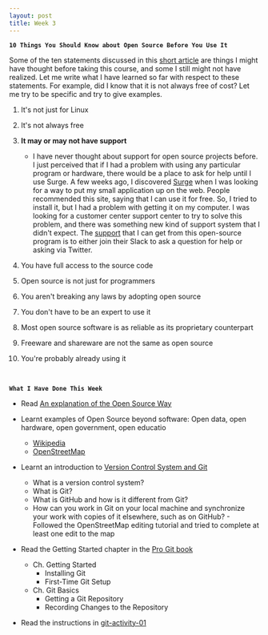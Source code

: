 ```yaml
---
layout: post
title: Week 3
---
```


**`10 Things You Should Know about Open Source Before You Use It`**

Some of the ten statements discussed in this [short article](https://www.techrepublic.com/blog/10-things/10-things-you-should-know-about-open-source-before-you-use-it/) are things I might have thought before taking this course, and some I still might not have realized. Let me write what I have learned so far with respect to these statements. For example, did I know that it is not always free of cost? Let me try to be specific and try to give examples.

1. It's not just for Linux
2. It's not always free
3. **It may or may not have support**
    - I have never thought about support for open source projects before. I just perceived that if I had a problem with using any particular program or hardware, there would be a place to ask for help until I use Surge. A few weeks ago, I discovered [Surge](https://surge.sh/) when I was looking for a way to put my small application up on the web. People recommended this site, saying that I can use it for free. So, I tried to install it, but I had a problem with getting it on my computer. I was looking for a customer center support center to try to solve this problem, and there was something new kind of support system that I didn't expect. The [support](https://surge.sh/help/) that I can get from this open-source program is to either join their Slack to ask a question for help or asking via Twitter.
  
4. You have full access to the source code
5. Open source is not just for programmers
6. You aren't breaking any laws by adopting open source
7. You don't have to be an expert to use it
8. Most open source software is as reliable as its proprietary counterpart  
9. Freeware and shareware are not the same as open source  
10. You're probably already using it


&nbsp;
&nbsp;
&nbsp;

**`What I Have Done This Week`**
  - Read [An explanation of the Open Source Way](https://opensource.com/open-source-way)
  - Learnt examples of Open Source beyond software: Open data, open hardware, open government, open educatio
    - [Wikipedia](https://www.wikipedia.org/)
    - [OpenStreetMap](https://www.openstreetmap.org/)    
    
  - Learnt an introduction to [Version Control System and Git](http://www.compsci.hunter.cuny.edu/~sweiss/course_materials/csci395.86/slides/version_control_systems.html#1)
    - What is a version control system?
    - What is Git?
    - What is GitHub and how is it different from Git?
    - How can you work in Git on your local machine and synchronize your work with copies of it elsewhere, such as on GitHub?   - Followed the OpenStreetMap editing tutorial and tried to complete at least one edit to the map
    
  - Read the Getting Started chapter in the [Pro Git book](https://git-scm.com/book/en/v2)
    - Ch. Getting Started
      - Installing Git
      - First-Time Git Setup
    - Ch. Git Basics
      - Getting a Git Repository
      - Recording Changes to the Repository
  - Read the instructions in [git-activity-01](https://github.com/hunter-college-ossd-fall-2019/git-activity-01)

  



